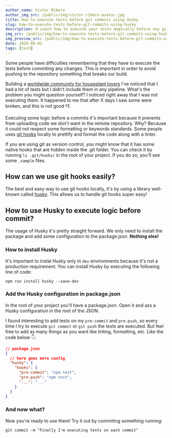 ```yaml
---
author_name: Victor Ribero
author_img_src: /public/img/victor-ribero-avatar.jpg
title: How to execute tests before git commits using Husky
slug: how-to-execute-tests-before-git-commits-using-husky
description: 🤓 Learn how to execute your tests magically before any git commit.
img_src: /public/img/how-to-execute-tests-before-git-commits-using-husky.png
img_preview_src: /public/img/how-to-execute-tests-before-git-commits-using-husky-preview.png
date: 2020-08-03
tags: [tech]
---
```


Some people have difficulties remembering that they have to execute the tests before commiting any changes. This is important in order to avoid pushing to the repository something that breaks our build.

Building a [worldwide community for houseplant lovers](https://chooseyourplant.com?ref=devictoribero) I've noticed that I had a lot of tests but I didn't include them in any pipeline. What's the problem you might question yourself? I noticed right away that I was not executing them. It happened to me that after X days I saw some were broken, and this is not good 👎.

Executing some logic before a commits it's important because it prevents from uploading code we don't want in the remote repository. Why? Because it could not respect some formatting or keywords standards. Some people uses [git hooks](https://www.atlassian.com/git/tutorials/git-hooks) locally to prettify and format the code along with a linter.

If you are using git as version control, you might know that it has some native hooks that are hidden inside the .git folder. You can check it by running `ls .git/hooks/` in the root of your project. If you do so, you'll see some `.sample` files.

## How can we use git hooks easily?

The best and easy way to use git hooks locally, it's by using a library well-known called [husky](https://github.com/typicode/husky). This allows us to handle git hooks super easy!

## How to use Husky to execute logic before commit?

The usage of Husky it's pretty straight forward. We only need to install the package and add some configuration to the package.json. **Nothing else!**

### How to install Husky

It's important to instal Husky only in `dev` environments because it's not a production requirement. You can install Husky by executing the following line of code:

```
npm run install husky --save-dev
```

### Add the Husky configuration in package.json

In the root of your project you'll have a package.json. Open it and ass a Husky configuration in the root of the JSON.

I found interesting to add tests on my `pre-commit` and `pre-push`, so every time I try to execute `git commit` or `git push` the tests are executed. But feel free to add as many things as you want like linting, formatting, etc. Like the code below 👇:

```JSON
// package.json
{
  // here goes more config
  "husky": {
    "hooks": {
      "pre-commit": "npm test",
      "pre-push": "npm test",
      "...": "..."
    }
  }
}
```

### And now what?

Now you're ready to use them! Try it out by commiting something running:

`git commit -m "Finally I'm executing tests on each commit"`

